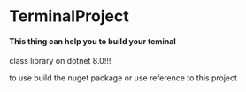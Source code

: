 # TerminalProject
#### This thing can help you to build your teminal

class library on dotnet 8.0!!!

to use build the nuget package or use reference to this project
